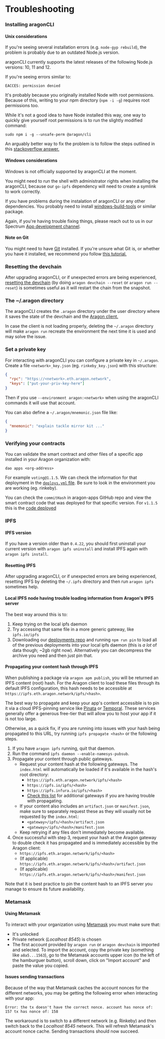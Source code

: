 # Troubleshooting

### Installing aragonCLI

#### Unix considerations <a href="#unix-considerations" id="unix-considerations"></a>

If you're seeing several installation errors (e.g. `node-gyp rebuild`), the problem is probably due to an outdated Node.js version.

aragonCLI currently supports the latest releases of the following Node.js versions: 10, 11 and 12.

If you're seeing errors similar to:

```
EACCES: permission denied
```

It's probably because you originally installed Node with root permissions. Because of this, writing to your npm directory (`npm -i -g`) requires root permissions too.

While it's not a good idea to have Node installed this way, one way to quickly give yourself root permissions is to run the slightly modified command:

```
sudo npm i -g --unsafe-perm @aragon/cli
```

An arguably better way to fix the problem is to follow the steps outlined in this [stackoverflow answer.](https://stackoverflow.com/a/24404451)

#### Windows considerations <a href="#windows-considerations" id="windows-considerations"></a>

Windows is not officially supported by aragonCLI at the moment.

You might need to run the shell with administrator rights when installing the aragonCLI, because our `go-ipfs` dependency will need to create a symlink to work correctly.

If you have problems during the instalation of aragonCLI or any other dependencies. You probably need to install [windows-build-tools](https://www.npmjs.com/package/windows-build-tools) or similar package.

Again, if you're having trouble fixing things, please reach out to us in our Spectrum [App development channel](https://spectrum.chat/aragon/app-development).

#### Note on Git <a href="#note-on-git" id="note-on-git"></a>

You might need to have [Git](https://git-scm.com) installed. If you're unsure what Git is, or whether you have it installed, we recommend you follow [this tutorial.](https://www.learnenough.com/git-tutorial/getting\_started)

### Resetting the devchain <a href="#resetting-the-devchain" id="resetting-the-devchain"></a>

After upgrading aragonCLI, or if unexpected errors are being experienced, [resetting the devchain](https://hack.aragon.org/docs/cli-main-commands.html#aragon-devchain) (by doing `aragon devchain --reset` or `aragon run --reset`) is sometimes useful as it will restart the chain from the snapshot.

### The \~/.aragon directory <a href="#the-aragon-directory" id="the-aragon-directory"></a>

The aragonCLI creates the `.aragon` directory under the user directory where it saves the state of the devchain and the [Aragon client.](../the-basics/the-aragon-client.md)

In case the client is not loading properly, deleting the `~/.aragon` directory will make `aragon run` recreate the environment the next time it is used and may solve the issue.

### Set a private key <a href="#set-a-private-key" id="set-a-private-key"></a>

For interacting with aragonCLI you can configure a private key in `~/.aragon`. Create a file `<network>_key.json` (eg. `rinkeby_key.json`) with this structure:

```json
{
  "rpc": "https://<network>.eth.aragon.network",
  "keys": ["put-your-priv-key-here"]
}
```

Then if you use `--environment aragon:<network>` when using the aragonCLI commands it will use that account.

You can also define a `~/.aragon/mnemonic.json` file like:

```json
{
  "mnemonic": "explain tackle mirror kit ..."
}
```

### Verifying your contracts <a href="#verifying-your-contracts" id="verifying-your-contracts"></a>

You can validate the smart contract and other files of a specific app installed in your Aragon organization with:

```
dao apps <org-address>
```

For example `voting@1.1.5`. We can check the information for that deployment in the [`deploys.yml` file](https://github.com/aragon/deployments/blob/470c6929674a4afe4f89f9a6917578f7e9486d39/environments/rinkeby/deploys.yml#L40). Be sure to look in the environment you are working (eg. rinkeby).

You can check the `commitHash` in aragon-apps GitHub repo and view the smart contract code that was deployed for that specific version. For `v1.1.5` this is the [code deployed](https://github.com/aragon/aragon-apps/blob/d99b6e9d62d3de47601077adb6b3b14fbe92f8a9/apps/voting/contracts/Voting.sol)

### IPFS <a href="#ipfs" id="ipfs"></a>

#### IPFS version <a href="#ipfs-version" id="ipfs-version"></a>

If you have a version older than `0.4.22`, you should first uninstall your current version with `aragon ipfs uninstall` and install IPFS again with `aragon ipfs install`.

#### Resetting IPFS <a href="#resetting-ipfs" id="resetting-ipfs"></a>

After upgrading aragonCLI, or if unexpected errors are being experienced, resetting IPFS by deleting the `~/.ipfs` directory and then run `aragon ipfs` sometimes help.

#### Local IPFS node having trouble loading information from Aragon's IPFS server <a href="#local-ipfs-node-having-trouble-loading-information-from-aragon-s-ipfs-server" id="local-ipfs-node-having-trouble-loading-information-from-aragon-s-ipfs-server"></a>

The best way around this is to:

1. Keep trying on the local ipfs daemon
2. Try accessing that same file in a more generic gateway, like `ipfs.io/ipfs`
3. Downloading our [deployments repo](https://github.com/aragon/deployments) and running `npm run pin` to load all of the previous deployments into your local ipfs daemon (this is _a lot_ of data though; \~2gb right now). Alternatively you can decompress the archive you need and then just pin that.

#### Propagating your content hash through IPFS <a href="#propagating-your-content-hash-through-ipfs" id="propagating-your-content-hash-through-ipfs"></a>

When publishing a package via `aragon apm publish`, you will be returned an IPFS content (root) hash. For the Aragon client to load these files through its default IPFS configuration, this hash needs to be accessible at `https://ipfs.eth.aragon.network/ipfs/<hash>`.

The best way to propagate and keep your app's content accessible is to pin it via a cloud IPFS-pinning service like [Pinata](https://pinata.cloud) or [Temporal](https://temporal.cloud). These services generally offer a generous free-tier that will allow you to host your app if it is not too large.

Otherwise, as a quick fix, if you are running into issues with your hash being propagated to this URL, try running `ipfs propagate <hash>` or the following steps.

1. If you have `aragon ipfs` running, quit that daemon.
2. Run the command `ipfs daemon --enable-namesys-pubsub`.
3. Propagate your content through public gateways.
   * Request your content hash at the following gateways. The `index.html` will automatically be loaded if it's available in the hash's root directory:
     * `https://ipfs.eth.aragon.network/ipfs/<hash>`
     * `https://ipfs.io/ipfs/<hash>`
     * `https://ipfs.infura.io/ipfs/<hash>`
     * [Check this list](https://discuss.ipfs.io/t/curated-list-of-ipfs-gateways/620) for additional gateways if you are having trouble with propagating.
   * If your content also includes an `artifact.json` or `manifest.json`, make sure to separately request these as they will usually not be requested by the `index.html`:
     * `<gateway>/ipfs/<hash>/artifact.json`
     * `<gateway>/ipfs/<hash>/manifest.json`
   * Keep retrying if any files don't immediately become available.
4. Once successful with step 3, request your hash at the Aragon gateway to double check it has propagated and is immediately accessible by the Aragon client:
   * `https://ipfs.eth.aragon.network/ipfs/<hash>`
   * (If applicable) `https://ipfs.eth.aragon.network/ipfs/<hash>/artifact.json`
   * (If applicable) `https://ipfs.eth.aragon.network/ipfs/<hash>/manifest.json`

Note that it is best practice to pin the content hash to an IPFS server you manage to ensure its future availability.

### Metamask <a href="#metamask" id="metamask"></a>

#### Using Metamask <a href="#using-metamask" id="using-metamask"></a>

To interact with your organization using [Metamask](https://metamask.io) you must make sure that:

* It's unlocked
* Private network (_Localhost 8545_) is chosen
* The first account provided by `aragon run` or `aragon devchain` is imported and selected. To import the account, copy the private key (something like `a8a5...1563`), go to the Metamask accounts upper icon (to the left of the hamburguer button), scroll down, click on "Import account" and paste the value you copied.

#### Issues sending transactions <a href="#issues-sending-transactions" id="issues-sending-transactions"></a>

Because of the way that Metamask caches the account nonces for the different networks, you may be getting the following error when interacting with your app:

```
Error: the tx doesn't have the correct nonce. account has nonce of: 157 tx has nonce of: 158
```

The workaround is to switch to a different network (e.g. Rinkeby) and then switch back to the _Localhost 8545_ network. This will refresh Metamask's account nonce cache. Sending transactions should now succeed.
